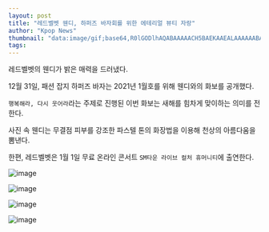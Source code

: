 ```yaml
---
layout: post
title: "레드벨벳 웬디, 하퍼즈 바자회를 위한 에테리얼 뷰티 자랑"
author: "Kpop News"
thumbnail: "data:image/gif;base64,R0lGODlhAQABAAAAACH5BAEKAAEALAAAAAABAAEAAAICTAEAOw=="
tags: 
---
```



레드벨벳의 웬디가 밝은 매력을 드러냈다.

12월 31일, 패션 잡지 하퍼즈 바자는 2021년 1월호를 위해 웬디와의 화보를 공개했다.

`행복해라, 다시 웃어라`라는 주제로 진행된 이번 화보는 새해를 힘차게 맞이하는 의미를 전한다.

사진 속 웬디는 무결점 피부를 강조한 파스텔 톤의 화장법을 이용해 천상의 아름다움을 뽐낸다.

한편, 레드벨벳은 1월 1일 무료 온라인 콘서트 `SM타운 라이브 컬처 휴머니티`에 출연한다.

![image](https://kpopchingu.com/wp-content/uploads/2020/12/39-4.png)

![image](https://kpopchingu.com/wp-content/uploads/2020/12/37-3.png)

![image](https://kpopchingu.com/wp-content/uploads/2020/12/38-3.png)

![image](https://kpopchingu.com/wp-content/uploads/2020/12/36-2.png)